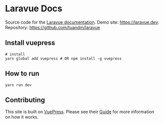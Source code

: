 # Laravue Docs

Source code for the [Laravue documentation](https://doc.laravue.dev).
Demo site: https://laravue.dev.
Repository: https://github.com/tuandm/laravue

## Install vuepress
```
# install
yarn global add vuepress # OR npm install -g vuepress
```

## How to run

```
yarn run dev
```

## Contributing
This site is built on [VuePress](https://vuepress.vuejs.org/). Please see their [Guide](https://vuepress.vuejs.org/guide/) for more information on how it works.

